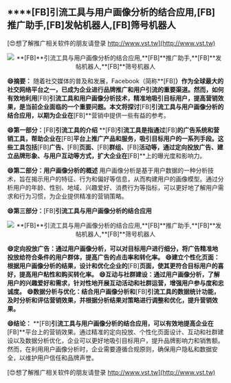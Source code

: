 ## ****[FB]**引流工具与用户画像分析的结合应用,**[FB]**推广助手,**[FB]**发帖机器人,**[FB]**筛号机器人**

[😍想了解推广相关软件的朋友请登录 http://www.vst.tw](http://www.vst.tw)

 <center><img src="https://vst.tw/MP4/tuiguang/png/2.png" alt="**[FB]**引流工具与用户画像分析的结合应用,**[FB]**推广助手,**[FB]**发帖机器人,**[FB]**筛号机器人"></center>

**😄摘要：**
随着社交媒体的普及和发展，Facebook（简称**[FB]**）作为全球最大的社交网络平台之一，已成为企业进行品牌推广和用户引流的重要渠道。然而，如何有效地利用**[FB]**引流工具和用户画像分析技术，精准地吸引目标用户，提高营销效果，是当前企业面临的一个重要问题。本文将探讨**[FB]**引流工具与用户画像分析的结合应用，以期为企业在**[FB]**营销中提供一些有益的参考。

**😄第一部分：**[FB]**引流工具的介绍**
**[FB]**引流工具是指通过**[FB]**的广告系统和营销工具，帮助企业在**[FB]**平台上推广产品和服务，吸引目标用户的一系列手段。这些工具包括**[FB]**广告、**[FB]**页面、**[FB]**群组、**[FB]**活动等，通过定向投放广告、建立品牌形象、与用户互动等方式，扩大企业在**[FB]**上的曝光度和影响力。

**😄第二部分：用户画像分析的概述**
用户画像分析是基于用户数据的一种分析技术，旨在揭示用户的特征、行为和偏好等信息，从而构建用户的画像模型。通过分析用户的年龄、性别、地域、兴趣爱好、消费行为等指标，可以更好地了解用户需求和行为习惯，为企业提供精准的营销策略。

**😄第三部分：**[FB]**引流工具与用户画像分析的结合应用**

 <center><img src="https://vst.tw/MP4/tuiguang/png/2.png" alt="**[FB]**引流工具与用户画像分析的结合应用,**[FB]**推广助手,**[FB]**发帖机器人,**[FB]**筛号机器人"></center>

**😄定向投放广告：通过用户画像分析，可以对目标用户进行细分，将广告精准地投放给符合条件的用户群体，提高广告的点击率和转化率。**
**😄建立个性化页面：根据用户画像分析的结果，设计和优化企业的**[FB]**页面，使其更符合目标用户的喜好，提高用户粘性和购买转化率。**
**😄互动与社群建设：通过用户画像分析，了解用户的兴趣爱好和需求，针对性地开展互动活动和社群运营，增强用户参与度和忠诚度。**
**😄数据分析与优化：结合用户画像分析和**[FB]**引流工具的数据统计功能，及时分析和评估营销效果，并根据分析结果对策略进行调整和优化，提升营销效果。**

**😄结论：**
**[FB]**引流工具与用户画像分析的结合应用，可以有效地提高企业在**[FB]**平台上的营销效果。通过精准的定向投放、个性化页面设计、互动和社群建设以及数据分析优化，企业可以更好地吸引目标用户，提升品牌影响力和销售额。然而，在利用用户画像分析时，企业需要遵循合规原则，确保用户隐私和数据安全，以维护用户信任和品牌声誉。

[😍想了解推广相关软件的朋友请登录 http://www.vst.tw](http://www.vst.tw)



